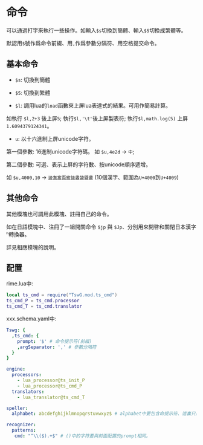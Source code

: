 # 命令

可以通過打字來執行一些操作。如輸入`$s`切換到簡體、輸入`$S`切換成繁體等。

默認用`$`號作爲命令前綴、用`,`作爲參數分隔符、用空格提交命令。

## 基本命令



- `$s`: 切換到簡體
- `$S`: 切換到繁體


- `$l`: 調用lua的`load`函數來上屏lua表達式的結果。可用作簡易計算。

如執行 `$l,2+3` 後上屏`5`; 執行`$l,'\t'`後上屏製表符; 執行`$l,math.log(5)` 上屏 `1.6094379124341`。

- `u`: 以十六進制上屏unicode字符。



第一個參數: 16進制unicode字符碼。 如 `$u,4e2d` -> `中`; 

第二個參數: 可選、表示上屏的字符數、按unicode順序遞增。

如 `$u,4000,10` -> `䀀䀁䀂䀃䀄䀅䀆䀇䀈䀉` (10個漢字、範圍為`U+4000`到`U+4009`)


## 其他命令

其他模塊也可調用此模塊、註冊自己的命令。

如在日語模塊中、注冊了一組開關命令 `$jp` 與 `$Jp`、分別用來開啓和關閉日本漢字ʰ轉換器。

詳見相應模塊的說明。

## 配置

rime.lua中:

```lua
local ts_cmd = require("TswG.mod.ts_cmd")
ts_cmd_P = ts_cmd.processor
ts_cmd_T = ts_cmd.translator
```

xxx.schema.yaml中:

```yaml
Tswg: {
  ,ts_cmd: {
    prompt: '$' # 命令提示符(前綴)
    ,argSeparator: ',' # 參數分隔符
  }
}

engine:
  processors:
    - lua_processor@ts_init_P
    - lua_processor@ts_cmd_P
  translators:
    - lua_translator@ts_cmd_T

speller:
  alphabet: abcdefghijklmnopqrstuvwxyz$ # alphabet中要包含命提示符、這裏只是一個示例、請在實際的alphabet中添加$

recognizer:
  patterns:
   cmd: "^\\($).+$" # ()中的字符要與前面配置的prompt相同。

```


